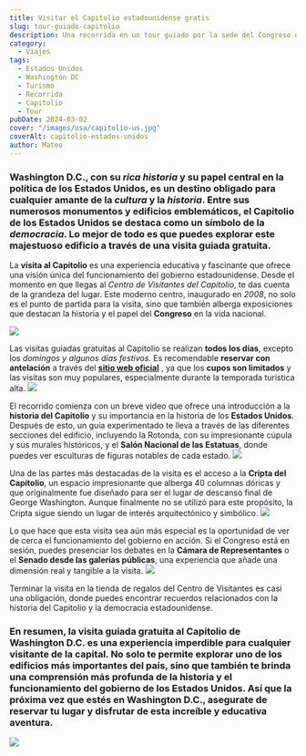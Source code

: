 ```yaml
---
title: Visitar el Capitolio estadounidense gratis
slug: tour-guiado-capitolio
description: Una recorrida en un tour guiado por la sede del Congreso de los Estados Unidos.
category:
  - Viajes
tags:
  - Estados Unidos
  - Washington DC
  - Turismo
  - Recorrida
  - Capitolio
  - Tour
pubDate: 2024-03-02
cover: "/images/usa/capitolio-us.jpg"
coverAlt: capitolio-estados-unidos
author: Mateo 
---
```


### **Washington D.C.**, con su *rica historia* y su papel central en la política de los Estados Unidos, es un destino obligado para cualquier amante de la *cultura* y la *historia*. Entre sus numerosos monumentos y edificios emblemáticos, el **Capitolio de los Estados Unidos** se destaca como un símbolo de la *democracia*. Lo mejor de todo es que puedes explorar este majestuoso edificio a través de una **visita guiada gratuita**.

La **visita al Capitolio** es una experiencia educativa y fascinante que ofrece una visión única del funcionamiento del gobierno estadounidense. Desde el momento en que llegas al *Centro de Visitantes del Capitolio*, te das cuenta de la grandeza del lugar. Este moderno centro, inaugurado en *2008*, no solo es el punto de partida para la visita, sino que también alberga exposiciones que destacan la historia y el papel del **Congreso** en la vida nacional.

<img src="/images/usa/washington/IMG_7787.jpg">


Las visitas guiadas gratuitas al Capitolio se realizan **todos los días**, excepto los *domingos y algunos días festivos*. Es recomendable **reservar con antelación** a través del **[sitio web oficial](https://www.visitthecapitol.gov/visit/book-a-tour)**
, ya que los **cupos son limitados** y las visitas son muy populares, especialmente durante la temporada turística alta.
<a href="https://www.visitthecapitol.gov/visit/book-a-tour" target="_blank" >
<img src="/images/usa/washington/pagina-capitolio.png">
</a>

El recorrido comienza con un breve video que ofrece una introducción a la **historia del Capitolio** y su importancia en la historia de los **Estados Unidos**. Después de esto, un guía experimentado te lleva a través de las diferentes secciones del edificio, incluyendo la Rotonda, con su impresionante cúpula y sus murales históricos, y el **Salón Nacional de las Estatuas**, donde puedes ver esculturas de figuras notables de cada estado.
<img src="/images/usa/washington/IMG_7797.jpg">

Una de las partes más destacadas de la visita es el acceso a la **Cripta del Capitolio**, un espacio impresionante que alberga 40 columnas dóricas y que originalmente fue diseñado para ser el lugar de descanso final de George Washington. Aunque finalmente no se utilizó para este propósito, la Cripta sigue siendo un lugar de interés arquitectónico y simbólico.
<img src="/images/usa/washington/IMG_7791.jpg">

Lo que hace que esta visita sea aún más especial es la oportunidad de ver de cerca el funcionamiento del gobierno en acción. Si el Congreso está en sesión, puedes presenciar los debates en la **Cámara de Representantes** o el **Senado desde las galerías públicas**, una experiencia que añade una dimensión real y tangible a la visita.
<img src="/images/usa/washington/congreso us dentro.avif">


Terminar la visita en la tienda de regalos del Centro de Visitantes es casi una obligación, donde puedes encontrar recuerdos relacionados con la historia del Capitolio y la democracia estadounidense.

### En resumen, la visita guiada gratuita al Capitolio de Washington D.C. es una experiencia imperdible para cualquier visitante de la capital. No solo te permite explorar uno de los edificios más importantes del país, sino que también te brinda una comprensión más profunda de la historia y el funcionamiento del gobierno de los Estados Unidos. Así que la próxima vez que estés en Washington D.C., asegurate de reservar tu lugar y disfrutar de esta increíble y educativa aventura.
<img src="/images/usa/washington/banderas-us.jpg">
